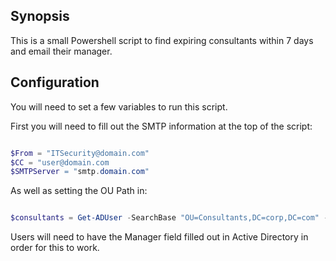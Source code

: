 ## Synopsis

This is a small Powershell script to find expiring consultants within 7 days and email their manager.

##  Configuration

You will need to set a few variables to run this script.

First you will need to fill out the SMTP information at the top of the script:
```powershell

$From = "ITSecurity@domain.com"
$CC = "user@domain.com
$SMTPServer = "smtp.domain.com"
```
As well as setting the OU Path in:
```powershell

$consultants = Get-ADUser -SearchBase "OU=Consultants,DC=corp,DC=com" -Filter { AccountExpirationDate -gt $startdate -and AccountExpirationDate -lt $enddate } -Properties sAMAccountName,AccountExpirationDate,Manager
```

Users will need to have the Manager field filled out in Active Directory in order for this to work.
